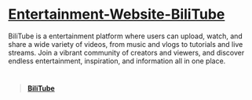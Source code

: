 # [Entertainment-Website-BiliTube](https://fierrez.github.io/Entertainment-Website-FP/)
 BiliTube is a entertainment platform where users can upload, watch, and share a wide variety of videos, from music and vlogs to tutorials and live streams. Join a vibrant community of creators and viewers, and discover endless entertainment, inspiration, and information all in one place.


# 
>**[BiliTube](https://fierrez.github.io/Entertainment-Website-FP/)**
